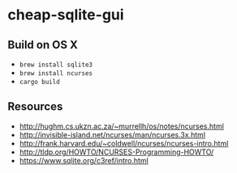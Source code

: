 # cheap-sqlite-gui

## Build on OS X

+ `brew install sqlite3`
+ `brew install ncurses`
+ `cargo build`

## Resources

+ http://hughm.cs.ukzn.ac.za/~murrellh/os/notes/ncurses.html
+ http://invisible-island.net/ncurses/man/ncurses.3x.html
+ http://frank.harvard.edu/~coldwell/ncurses/ncurses-intro.html
+ http://tldp.org/HOWTO/NCURSES-Programming-HOWTO/
+ https://www.sqlite.org/c3ref/intro.html